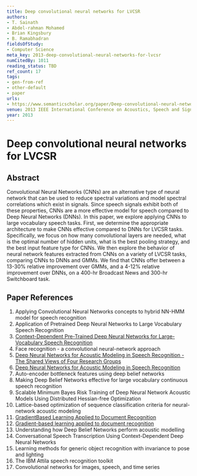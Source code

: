 ```yaml
---
title: Deep convolutional neural networks for LVCSR
authors:
- T. Sainath
- Abdel-rahman Mohamed
- Brian Kingsbury
- B. Ramabhadran
fieldsOfStudy:
- Computer Science
meta_key: 2013-deep-convolutional-neural-networks-for-lvcsr
numCitedBy: 1011
reading_status: TBD
ref_count: 17
tags:
- gen-from-ref
- other-default
- paper
urls:
- https://www.semanticscholar.org/paper/Deep-convolutional-neural-networks-for-LVCSR-Sainath-Mohamed/57a5fa22f10ce6ccf27286f74a050d2dac037e06?sort=total-citations
venue: 2013 IEEE International Conference on Acoustics, Speech and Signal Processing
year: 2013
---
```


# Deep convolutional neural networks for LVCSR

## Abstract

Convolutional Neural Networks (CNNs) are an alternative type of neural network that can be used to reduce spectral variations and model spectral correlations which exist in signals. Since speech signals exhibit both of these properties, CNNs are a more effective model for speech compared to Deep Neural Networks (DNNs). In this paper, we explore applying CNNs to large vocabulary speech tasks. First, we determine the appropriate architecture to make CNNs effective compared to DNNs for LVCSR tasks. Specifically, we focus on how many convolutional layers are needed, what is the optimal number of hidden units, what is the best pooling strategy, and the best input feature type for CNNs. We then explore the behavior of neural network features extracted from CNNs on a variety of LVCSR tasks, comparing CNNs to DNNs and GMMs. We find that CNNs offer between a 13-30% relative improvement over GMMs, and a 4-12% relative improvement over DNNs, on a 400-hr Broadcast News and 300-hr Switchboard task.

## Paper References

1. Applying Convolutional Neural Networks concepts to hybrid NN-HMM model for speech recognition
2. Application of Pretrained Deep Neural Networks to Large Vocabulary Speech Recognition
3. [Context-Dependent Pre-Trained Deep Neural Networks for Large-Vocabulary Speech Recognition](2012-context-dependent-pre-trained-deep-neural-networks-for-large-vocabulary-speech-recognition.md)
4. Face recognition - a convolutional neural-network approach
5. [Deep Neural Networks for Acoustic Modeling in Speech Recognition - The Shared Views of Four Research Groups](2012-deep-neural-networks-for-acoustic-modeling-in-speech-recognition-the-shared-views-of-four-research-groups.md)
6. [Deep Neural Networks for Acoustic Modeling in Speech Recognition](2012-deep-neural-networks-for-acoustic-modeling-in-speech-recognition.md)
7. Auto-encoder bottleneck features using deep belief networks
8. Making Deep Belief Networks effective for large vocabulary continuous speech recognition
9. Scalable Minimum Bayes Risk Training of Deep Neural Network Acoustic Models Using Distributed Hessian-free Optimization
10. Lattice-based optimization of sequence classification criteria for neural-network acoustic modeling
11. [GradientBased Learning Applied to Document Recognition](2001-gradientbased-learning-applied-to-document-recognition.md)
12. [Gradient-based learning applied to document recognition](1998-gradient-based-learning-applied-to-document-recognition.md)
13. Understanding how Deep Belief Networks perform acoustic modelling
14. Conversational Speech Transcription Using Context-Dependent Deep Neural Networks
15. Learning methods for generic object recognition with invariance to pose and lighting
16. The IBM Attila speech recognition toolkit
17. Convolutional networks for images, speech, and time series

